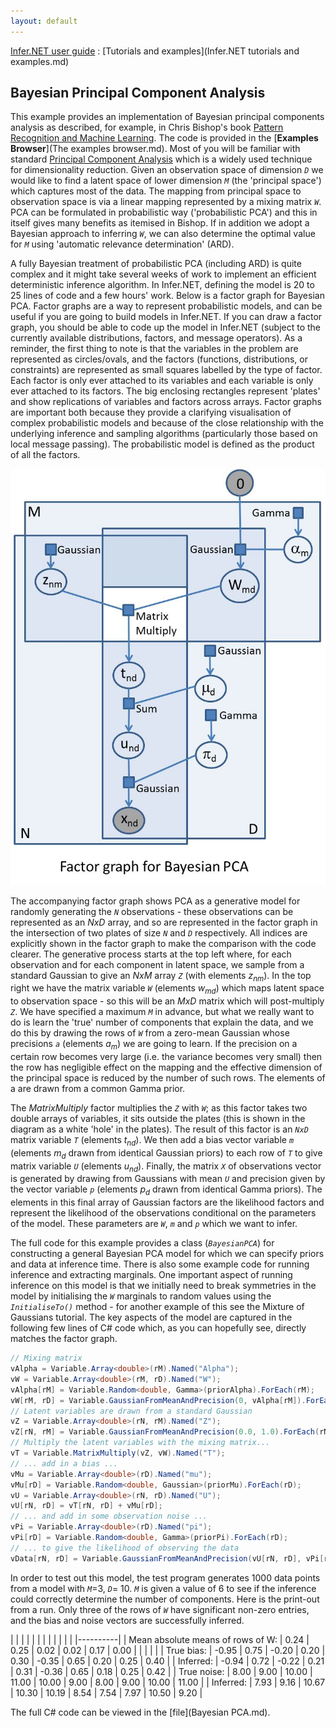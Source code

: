 ```yaml
---
layout: default 
--- 
```

[Infer.NET user guide](index.md) : [Tutorials and examples](Infer.NET tutorials and examples.md)

## Bayesian Principal Component Analysis

This example provides an implementation of Bayesian principal components analysis as described, for example, in Chris Bishop's book [Pattern Recognition and Machine Learning](http://research.microsoft.com/people/cmbishop/PRML). The code is provided in the [**Examples** **Browser**](The examples browser.md). Most of you will be familiar with standard [Principal Component Analysis](http://en.wikipedia.org/wiki/Principal_components_analysis) which is a widely used technique for dimensionality reduction. Given an observation space of dimension _`D`_ we would like to find a latent space of lower dimension _`M`_ (the 'principal space') which captures most of the data. The mapping from principal space to observation space is via a linear mapping represented by a mixing matrix _`W`_. PCA can be formulated in probabilistic way ('probabilistic PCA') and this in itself gives many benefits as itemised in Bishop. If in addition we adopt a Bayesian approach to inferring _`W`_, we can also determine the optimal value for _`M`_ using 'automatic relevance determination' (ARD).

A fully Bayesian treatment of probabilistic PCA (including ARD) is quite complex and it might take several weeks of work to implement an efficient deterministic inference algorithm. In Infer.NET, defining the model is 20 to 25 lines of code and a few hours' work. Below is a factor graph for Bayesian PCA. Factor graphs are a way to represent probabilistic models, and can be useful if you are going to build models in Infer.NET. If you can draw a factor graph, you should be able to code up the model in Infer.NET (subject to the currently available distributions, factors, and message operators). As a reminder, the first thing to note is that the variables in the problem are represented as circles/ovals, and the factors (functions, distributions, or constraints) are represented as small squares labelled by the type of factor. Each factor is only ever attached to its variables and each variable is only ever attached to its factors. The big enclosing rectangles represent 'plates' and show replications of variables and factors across arrays. Factor graphs are important both because they provide a clarifying visualisation of complex probabilistic models and because of the close relationship with the underlying inference and sampling algorithms (particularly those based on local message passing). The probabilistic model is defined as the product of all the factors.

![Factor graph for Bayesian PCA](bpca.jpg) 

The accompanying factor graph shows PCA as a generative model for randomly generating the _`N`_ observations - these observations can be represented as an _NxD_ array, and so are represented in the factor graph in the intersection of two plates of size _`N`_ and _`D`_ respectively. All indices are explicitly shown in the factor graph to make the comparison with the code clearer. The generative process starts at the top left where, for each observation and for each component in latent space, we sample from a standard Gaussian to give an _NxM_ array _`Z`_ (with elements _z<sub>nm</sub>_). In the top right we have the matrix variable _`W`_ (elements _w<sub>md</sub>_) which maps latent space to observation space - so this will be an _MxD_ matrix which will post-multiply _`Z`_. We have specified a maximum _`M`_ in advance, but what we really want to do is learn the 'true' number of components that explain the data, and we do this by drawing the rows of _`W`_ from a zero-mean Gaussian whose precisions _`a`_  (elements _a<sub>m</sub>_) we are going to learn. If the precision on a certain row becomes very large (i.e. the variance becomes very small) then the row has negligible effect on the mapping and the effective dimension of the principal space is reduced by the number of such rows. The elements of a are drawn from a common Gamma prior.

The _MatrixMultiply_ factor multiplies the _`Z`_ with _`W`_; as this factor takes two double arrays of variables, it sits outside the plates (this is shown in the diagram as a white 'hole' in the plates). The result of this factor is an _`NxD`_ matrix variable _`T`_ (elements _t<sub>nd</sub>_). We then add a bias vector variable _`m`_ (elements _m<sub>d</sub>_  drawn from identical Gaussian priors) to each row of _`T`_ to give matrix variable _`U`_ (elements _u<sub>nd</sub>_). Finally, the matrix _`X`_ of observations vector is generated by drawing from Gaussians with mean _`U`_ and precision given by the vector variable _`p`_ (elements _p<sub>d</sub>_ drawn from identical Gamma priors). The elements in this final array of Gaussian factors are the likelihood factors and represent the likelihood of the observations conditional on the parameters of the model. These parameters are _`W`_, _`m`_ and _`p`_ which we want to infer.

The full code for this example provides a class (_`BayesianPCA`_) for constructing a general Bayesian PCA model for which we can specify priors and data at inference time. There is also some example code for running inference and extracting marginals. One important aspect of running inference on this model is that we initially need to break symmetries in the model by initialising the _`W`_ marginals to random values using the _`InitialiseTo()`_ method - for another example of this see the Mixture of Gaussians tutorial. The key aspects of the model are captured in the following few lines of C# code which, as you can hopefully see, directly matches the factor graph. 
```csharp
// Mixing matrix  
vAlpha = Variable.Array<double>(rM).Named("Alpha");  
vW = Variable.Array<double>(rM, rD).Named("W");  
vAlpha[rM] = Variable.Random<double, Gamma>(priorAlpha).ForEach(rM);  
vW[rM, rD] = Variable.GaussianFromMeanAndPrecision(0, vAlpha[rM]).ForEach(rD);  
// Latent variables are drawn from a standard Gaussian  
vZ = Variable.Array<double>(rN, rM).Named("Z");  
vZ[rN, rM] = Variable.GaussianFromMeanAndPrecision(0.0, 1.0).ForEach(rN, rM);  
// Multiply the latent variables with the mixing matrix... 
vT = Variable.MatrixMultiply(vZ, vW).Named("T");  
// ... add in a bias ... 
vMu = Variable.Array<double>(rD).Named("mu");  
vMu[rD] = Variable.Random<double, Gaussian>(priorMu).ForEach(rD);  
vU = Variable.Array<double>(rN, rD).Named("U");  
vU[rN, rD] = vT[rN, rD] + vMu[rD];  
// ... and add in some observation noise ... 
vPi = Variable.Array<double>(rD).Named("pi");  
vPi[rD] = Variable.Random<double, Gamma>(priorPi).ForEach(rD);  
// ... to give the likelihood of observing the data  
vData[rN, rD] = Variable.GaussianFromMeanAndPrecision(vU[rN, rD], vPi[rD]);
```
In order to test out this model, the test program generates 1000 data points from a model with _`M`_=3, _`D`_= 10\. _`M`_ is given a value of 6 to see if the inference could correctly determine the number of components. Here is the print-out from a run. Only three of the rows of _`W`_ have significant non-zero entries, and the bias and noise vectors are successfully inferred.

| | | | | | | | | | | |
|----------|
| Mean absolute means of rows of W: | 0.24 | 0.25 | 0.02 | 0.02 | 0.17 | 0.00 | | | | |
| True bias:  | -0.95 | 0.75 | -0.20 | 0.20  | 0.30  | -0.35 | 0.65 | 0.20 | 0.25  | 0.40  |
| Inferred:   | -0.94 | 0.72 | -0.22 | 0.21  | 0.31  | -0.36 | 0.65 | 0.18 | 0.25  | 0.42  |
| True noise: | 8.00  | 9.00 | 10.00 | 11.00 | 10.00 | 9.00  | 8.00 | 9.00 | 10.00 | 11.00 |
| Inferred:   | 7.93  | 9.16 | 10.67 | 10.30 | 10.19 | 8.54  | 7.54 | 7.97 | 10.50 | 9.20  |

​The full C# code can be viewed in the [file](Bayesian PCA.md).
